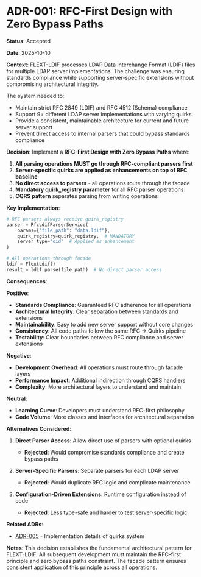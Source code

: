 # ADR-001: RFC-First Design with Zero Bypass Paths

**Status**: Accepted

**Date**: 2025-10-10

**Context**:
FLEXT-LDIF processes LDAP Data Interchange Format (LDIF) files for multiple LDAP server implementations. The challenge was ensuring standards compliance while supporting server-specific extensions without compromising architectural integrity.

The system needed to:

- Maintain strict RFC 2849 (LDIF) and RFC 4512 (Schema) compliance
- Support 9+ different LDAP server implementations with varying quirks
- Provide a consistent, maintainable architecture for current and future server support
- Prevent direct access to internal parsers that could bypass standards compliance

**Decision**:
Implement a **RFC-First Design with Zero Bypass Paths** where:

1. **All parsing operations MUST go through RFC-compliant parsers first**
2. **Server-specific quirks are applied as enhancements on top of RFC baseline**
3. **No direct access to parsers** - all operations route through the facade
4. **Mandatory quirk_registry parameter** for all RFC parser operations
5. **CQRS pattern** separates parsing from writing operations

**Key Implementation**:

```python
# RFC parsers always receive quirk_registry
parser = RfcLdifParserService(
    params={"file_path": "data.ldif"},
    quirk_registry=quirk_registry,  # MANDATORY
    server_type="oid"  # Applied as enhancement
)

# All operations through facade
ldif = FlextLdif()
result = ldif.parse(file_path)  # No direct parser access
```

**Consequences**:

**Positive**:

- **Standards Compliance**: Guaranteed RFC adherence for all operations
- **Architectural Integrity**: Clear separation between standards and extensions
- **Maintainability**: Easy to add new server support without core changes
- **Consistency**: All code paths follow the same RFC → Quirks pipeline
- **Testability**: Clear boundaries between RFC compliance and server extensions

**Negative**:

- **Development Overhead**: All operations must route through facade layers
- **Performance Impact**: Additional indirection through CQRS handlers
- **Complexity**: More architectural layers to understand and maintain

**Neutral**:

- **Learning Curve**: Developers must understand RFC-first philosophy
- **Code Volume**: More classes and interfaces for architectural separation

**Alternatives Considered**:

1. **Direct Parser Access**: Allow direct use of parsers with optional quirks
   - **Rejected**: Would compromise standards compliance and create bypass paths

2. **Server-Specific Parsers**: Separate parsers for each LDAP server
   - **Rejected**: Would duplicate RFC logic and complicate maintenance

3. **Configuration-Driven Extensions**: Runtime configuration instead of code
   - **Rejected**: Less type-safe and harder to test server-specific logic

**Related ADRs**:

- [ADR-005](ADR-005-pluggable-quirks-system.md) - Implementation details of quirks system

**Notes**:
This decision establishes the fundamental architectural pattern for FLEXT-LDIF. All subsequent development must maintain the RFC-first principle and zero bypass paths constraint. The facade pattern ensures consistent application of this principle across all operations.

